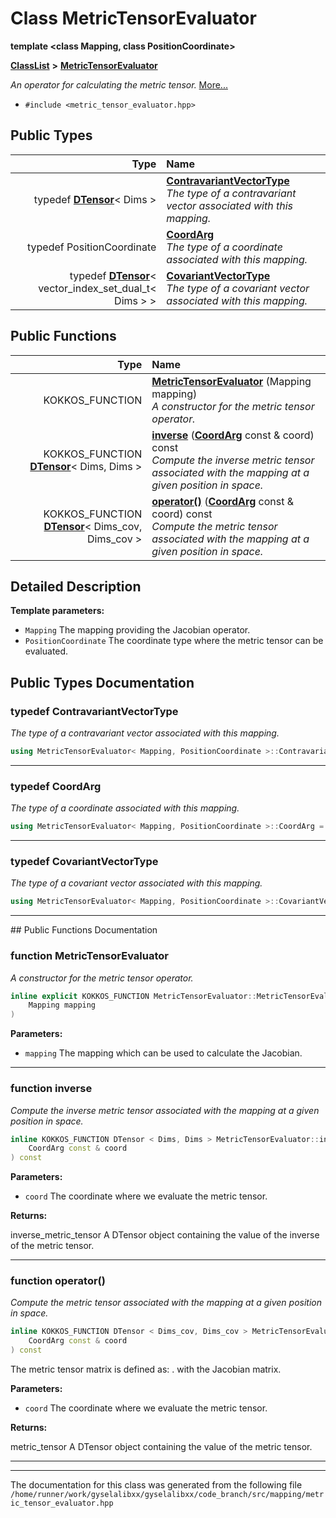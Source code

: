 

# Class MetricTensorEvaluator

**template &lt;class Mapping, class PositionCoordinate&gt;**



[**ClassList**](annotated.md) **>** [**MetricTensorEvaluator**](classMetricTensorEvaluator.md)



_An operator for calculating the metric tensor._ [More...](#detailed-description)

* `#include <metric_tensor_evaluator.hpp>`

















## Public Types

| Type | Name |
| ---: | :--- |
| typedef [**DTensor**](classTensor.md)&lt; Dims &gt; | [**ContravariantVectorType**](#typedef-contravariantvectortype)  <br>_The type of a contravariant vector associated with this mapping._  |
| typedef PositionCoordinate | [**CoordArg**](#typedef-coordarg)  <br>_The type of a coordinate associated with this mapping._  |
| typedef [**DTensor**](classTensor.md)&lt; vector\_index\_set\_dual\_t&lt; Dims &gt; &gt; | [**CovariantVectorType**](#typedef-covariantvectortype)  <br>_The type of a covariant vector associated with this mapping._  |




















## Public Functions

| Type | Name |
| ---: | :--- |
|  KOKKOS\_FUNCTION | [**MetricTensorEvaluator**](#function-metrictensorevaluator) (Mapping mapping) <br>_A constructor for the metric tensor operator._  |
|  KOKKOS\_FUNCTION [**DTensor**](classTensor.md)&lt; Dims, Dims &gt; | [**inverse**](#function-inverse) ([**CoordArg**](classMetricTensorEvaluator.md#typedef-coordarg) const & coord) const<br>_Compute the inverse metric tensor associated with the mapping at a given position in space._  |
|  KOKKOS\_FUNCTION [**DTensor**](classTensor.md)&lt; Dims\_cov, Dims\_cov &gt; | [**operator()**](#function-operator) ([**CoordArg**](classMetricTensorEvaluator.md#typedef-coordarg) const & coord) const<br>_Compute the metric tensor associated with the mapping at a given position in space._  |




























## Detailed Description




**Template parameters:**


* `Mapping` The mapping providing the Jacobian operator. 
* `PositionCoordinate` The coordinate type where the metric tensor can be evaluated. 




    
## Public Types Documentation




### typedef ContravariantVectorType 

_The type of a contravariant vector associated with this mapping._ 
```C++
using MetricTensorEvaluator< Mapping, PositionCoordinate >::ContravariantVectorType =  DTensor<Dims>;
```




<hr>



### typedef CoordArg 

_The type of a coordinate associated with this mapping._ 
```C++
using MetricTensorEvaluator< Mapping, PositionCoordinate >::CoordArg =  PositionCoordinate;
```




<hr>



### typedef CovariantVectorType 

_The type of a covariant vector associated with this mapping._ 
```C++
using MetricTensorEvaluator< Mapping, PositionCoordinate >::CovariantVectorType =  DTensor<vector_index_set_dual_t<Dims> >;
```




<hr>
## Public Functions Documentation




### function MetricTensorEvaluator 

_A constructor for the metric tensor operator._ 
```C++
inline explicit KOKKOS_FUNCTION MetricTensorEvaluator::MetricTensorEvaluator (
    Mapping mapping
) 
```





**Parameters:**


* `mapping` The mapping which can be used to calculate the Jacobian. 




        

<hr>



### function inverse 

_Compute the inverse metric tensor associated with the mapping at a given position in space._ 
```C++
inline KOKKOS_FUNCTION DTensor < Dims, Dims > MetricTensorEvaluator::inverse (
    CoordArg const & coord
) const
```





**Parameters:**


* `coord` The coordinate where we evaluate the metric tensor. 



**Returns:**

inverse\_metric\_tensor A DTensor object containing the value of the inverse of the metric tensor. 





        

<hr>



### function operator() 

_Compute the metric tensor associated with the mapping at a given position in space._ 
```C++
inline KOKKOS_FUNCTION DTensor < Dims_cov, Dims_cov > MetricTensorEvaluator::operator() (
    CoordArg const & coord
) const
```



The metric tensor matrix is defined as: . with  the Jacobian matrix.




**Parameters:**


* `coord` The coordinate where we evaluate the metric tensor. 



**Returns:**

metric\_tensor A DTensor object containing the value of the metric tensor. 





        

<hr>

------------------------------
The documentation for this class was generated from the following file `/home/runner/work/gyselalibxx/gyselalibxx/code_branch/src/mapping/metric_tensor_evaluator.hpp`

